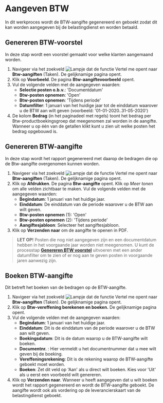 # Aangeven BTW

In dit werkproces wordt de BTW-aangifte gegenereerd en geboekt zodat dit kan worden aangegeven bij de belastingdienst en worden betaald.

## Genereren BTW-voorstel

In deze stap wordt een voorstel gemaakt voor welke klanten aangemaand worden. 

1. Navigeer via het zoekveld ![Lampje dat de functie Vertel me opent](https://docs.microsoft.com/nl-NL/dynamics365/business-central/media/ui-search/search_small.png "Vertel me wat u wilt doen") naar **Btw-aangiften** (Taken). De gelijknamige pagina opent. 
2. Klik op **Voorbeeld**. De pagina **Btw-aangiftevoorbeeld** opent. 
3. Vul de volgende velden met de aangegeven waarden:
	-	**Selectie posten o.b.v.**: 'Documentdatum'
	-	**Btw-posten opnemen**: 'Open'
	-	**Btw-posten opnemen**: 'Tijdens periode'
	-	**Datumfilter**: 1 januari van het huidige jaar tot de einddatum waarover u de BTW aan wilt geven (voorbeeld: '01-01-2020..31-05-2020')
4. De kolom **Bedrag** (in het paginadeel met regels) toont het bedrag per Btw-productboekingsgroep dat meegenomen zal worden in de aangifte. Wanneer u op één van de getallen klikt kunt u zien uit welke posten het bedrag opgebouwd is. 

## Genereren BTW-aangifte

In deze stap wordt het rapport gegenereerd met daarop de bedragen die op de Btw-aangifte overgenomen kunnen worden.

1. Navigeer via het zoekveld ![Lampje dat de functie Vertel me opent](https://docs.microsoft.com/nl-NL/dynamics365/business-central/media/ui-search/search_small.png "Vertel me wat u wilt doen") naar **Btw-aangiften** (Taken). De gelijknamige pagina opent. 
2. Klik op **Afdrukken**. De pagina **Btw-aangifte** opent. Klik op *Meer tonen* om alle velden zichtbaar te maken. Vul de volgende velden met de aangegeven waarden:
	- **Begindatum**: 1 januari van het huidige jaar.
	- **Einddatum**: De einddatum van de periode waarover u de BTW aan wilt geven. 
	-	**Btw-posten opnemen** (1): 'Open'
	-	**Btw-posten opnemen** (2): 'Tijdens periode'
	-	**Aangiftesjabloon**: Selecteer het aangiftesjabloon.
3. Klik op **Verzenden naar** om de aangifte te openen in PDF.
>**LET OP!** Posten die nog niet aangegeven zijn en een documentdatum hebben in het voorgaande jaar worden niet meegenomen. U kunt de processtap  **[Genereren BTW voorstel](#genereren-btw-voorstel)** uitvoeren met een ander datumfilter om te zien of er nog aan te geven posten in voorgaande jaren aanwezig zijn. 

## Boeken BTW-aangifte

Dit betreft het boeken van de bedragen op de BTW-aangifte.

1. Navigeer via het zoekveld ![Lampje dat de functie Vertel me opent](https://docs.microsoft.com/nl-NL/dynamics365/business-central/media/ui-search/search_small.png "Vertel me wat u wilt doen") naar **Btw-aangiften** (Taken). De gelijknamige pagina opent. 
2. Klik op **Btw-vereffening berekenen en boeken.** De gelijknamige pagina opent. 
3. Vul de volgende velden met de aangegeven waarden: 
 	- **Begindatum**: 1 januari van het huidige jaar.
	- **Einddatum**: Dit is de einddatum van de periode waarover u de BTW aan wilt geven. 
	- **Boekingsdatum**: Dit is de datum waarop u de BTW-aangifte wilt boeken. 
	-  **Documentnr.** : Hier vermeldt u het documentnummer dat u mee wilt geven bij de boeking. 
	- **Vereffeningsrekening**: Dit is de rekening waarop de BTW-aangifte geboekt moet worden. 
	- **Boeken**: Zet dit veld op 'Aan' als u direct wilt boeken. Kies voor 'Uit' als u eerst een voorbeeld wilt genereren.
4. Klik op **Verzenden naar**. Wanneer u heeft aangegeven dat u wilt boeken wordt het rapport gegenereerd en wordt de BTW-aangifte geboekt. De aangifte wordt ook als vordering op de leverancierskaart van de belastingdienst geboekt. 
<!--stackedit_data:
eyJoaXN0b3J5IjpbMzE2NjI4ODgsMTc4ODk3NjQxNiwtMTY1OT
kxMTI0NCwtNDcxNjc3MjE2LC00NTA4OTI5MzQsMTA3NzY1Mzg0
Ml19
-->